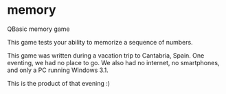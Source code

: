 memory
======

QBasic memory game

This game tests your ability to memorize a sequence of numbers.

This game was written during a vacation trip to Cantabria, Spain.
One eventing, we had no place to go.  We also had no internet, no smartphones, 
and only a PC running Windows 3.1.

This is the product of that evening :)


